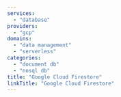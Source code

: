 ```yaml
---
services:
  - "database"
providers:
  - "gcp"
domains:
  - "data management"
  - "serverless"
categories:
  - "document db"
  - "nosql db"
title: "Google Cloud Firestore"
linkTitle: "Google Cloud Firestore"
---
```

